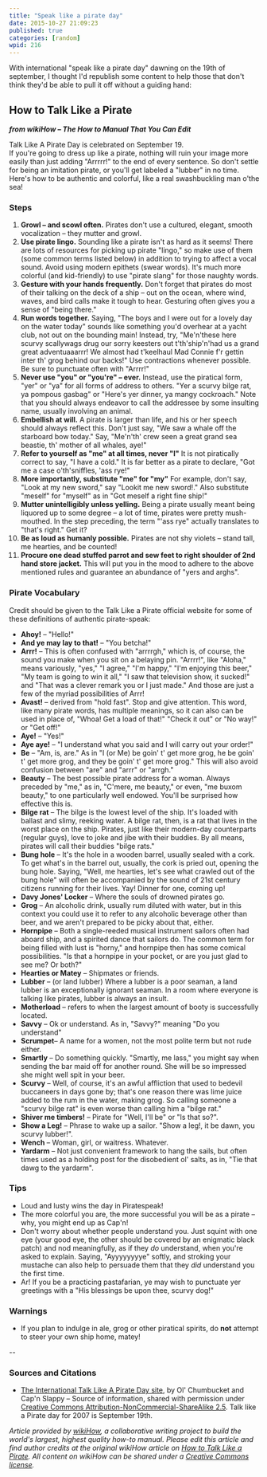 ```yaml
---
title: "Speak like a pirate day"
date: 2015-10-27 21:09:23
published: true
categories: [random]
wpid: 216
---
```


With international "speak like a pirate day" dawning on the 19th of september, I thought I'd republish some content to help those that don't think they'd be able to pull it off without a guiding hand:

## How to Talk Like a Pirate

***from wikiHow – The How to Manual That You Can Edit***

Talk Like A Pirate Day is celebrated on September 19.  
If you're going to dress up like a pirate, nothing will ruin your image more easily than just adding "Arrrrr!" to the end of every sentence. So don't settle for being an imitation pirate, or you'll get labeled a "lubber" in no time. Here's how to be authentic and colorful, like a real swashbuckling man o'the sea!

### Steps

1. **Growl – and scowl often.** Pirates don't use a cultured, elegant, smooth vocalization – they mutter and growl.
2. **Use pirate lingo.** Sounding like a pirate isn't as hard as it seems! There are lots of resources for picking up pirate "lingo," so make use of them (some common terms listed below) in addition to trying to affect a vocal sound. Avoid using modern epithets (swear words). It's much more colorful (and kid-friendly) to use "pirate slang" for those naughty words.
3. **Gesture with your hands frequently.** Don't forget that pirates do most of their talking on the deck of a ship – out on the ocean, where wind, waves, and bird calls make it tough to hear. Gesturing often gives you a sense of "being there."
4. **Run words together.** Saying, "The boys and I were out for a lovely day on the water today" sounds like something you'd overhear at a yacht club, not out on the bounding main! Instead, try, "Me'n'these here scurvy scallywags drug our sorry keesters out t'th'ship'n'had us a grand great adventuaaarrr! We almost had t'keelhaul Mad Connie f'r gettin inter th' grog behind our backs!" Use contractions whenever possible. Be sure to punctuate often with "Arrrr!"
5. **Never use "you" or "you're" – ever.** Instead, use the piratical form, "yer" or "ya" for all forms of address to others. "Yer a scurvy bilge rat, ya pompous gasbag" or "Here's yer dinner, ya mangy cockroach." Note that you should always endeavor to call the addressee by some insulting name, usually involving an animal.
6. **Embellish at will.** A pirate is larger than life, and his or her speech should always reflect this. Don't just say, "We saw a whale off the starboard bow today." Say, "Me'n'th' crew seen a great grand sea beastie, th' mother of all whales, aye!"
7. **Refer to yourself as "me" at all times, never "I"** It is not piratically correct to say, "I have a cold." It is far better as a pirate to declare, "Got me a case o'th'sniffles, 'ass rye!"
8. **More importantly, substitute "me" for "my"** For example, don't say, "Look at my new sword," say "Lookit me new sword!." Also substitute "meself" for "myself" as in "Got meself a right fine ship!"
9. **Mutter unintelligibly unless yelling.** Being a pirate usually meant being liquored up to some degree – a lot of time, pirates were pretty mush-mouthed. In the step preceding, the term "'ass rye" actually translates to "that's right." Get it?
10. **Be as loud as humanly possible.** Pirates are not shy violets – stand tall, me hearties, and be counted!
11. **Procure one dead stuffed parrot and sew feet to right shoulder of 2nd hand store jacket.** This will put you in the mood to adhere to the above mentioned rules and guarantee an abundance of "yers and arghs".

### Pirate Vocabulary

Credit should be given to the Talk Like a Pirate official website for some of these definitions of authentic pirate-speak:

- **Ahoy!** – "Hello!"
- **And ye may lay to that!** – "You betcha!"
- **Arrr!** – This is often confused with "arrrrgh," which is, of course, the sound you make when you sit on a belaying pin. "Arrrr!", like "Aloha," means variously, "yes," "I agree," "I'm happy," "I'm enjoying this beer," "My team is going to win it all," "I saw that television show, it sucked!" and "That was a clever remark you or I just made." And those are just a few of the myriad possibilities of Arrr!
- **Avast!** – derived from "hold fast". Stop and give attention. This word, like many pirate words, has multiple meanings, so it can also can be used in place of, "Whoa! Get a load of that!" "Check it out" or "No way!" or "Get off!"
- **Aye!** – "Yes!"
- **Aye aye!** – "I understand what you said and I will carry out your order!"
- **Be** – "Am, is, are." As in "I (or Me) be goin' t' get more grog, he be goin' t' get more grog, and they be goin' t' get more grog." This will also avoid confusion between "are" and "arrr" or "arrgh."
- **Beauty** – The best possible pirate address for a woman. Always preceded by "me," as in, "C'mere, me beauty," or even, "me buxom beauty," to one particularly well endowed. You'll be surprised how effective this is.
- **Bilge rat** – The bilge is the lowest level of the ship. It's loaded with ballast and slimy, reeking water. A bilge rat, then, is a rat that lives in the worst place on the ship. Pirates, just like their modern-day counterparts (regular guys), love to joke and jibe with their buddies. By all means, pirates will call their buddies "bilge rats."
- **Bung hole** – It's the hole in a wooden barrel, usually sealed with a cork. To get what's in the barrel out, usually, the cork is pried out, opening the bung hole. Saying, "Well, me hearties, let's see what crawled out of the bung hole" will often be accompanied by the sound of 21st century citizens running for their lives. Yay! Dinner for one, coming up!
- **Davy Jones' Locker** – Where the souls of drowned pirates go.
- **Grog** – An alcoholic drink, usually rum diluted with water, but in this context you could use it to refer to any alcoholic beverage other than beer, and we aren't prepared to be picky about that, either.
- **Hornpipe** – Both a single-reeded musical instrument sailors often had aboard ship, and a spirited dance that sailors do. The common term for being filled with lust is "horny," and hornpipe then has some comical possibilities. "Is that a hornpipe in your pocket, or are you just glad to see me? Or both?"
- **Hearties or Matey** – Shipmates or friends.
- **Lubber** – (or land lubber) Where a lubber is a poor seaman, a land lubber is an exceptionally ignorant seaman. In a room where everyone is talking like pirates, lubber is always an insult.
- **Motherload** – refers to when the largest amount of booty is successfully located.
- **Savvy** – Ok or understand. As in, "Savvy?" meaning "Do you understand"
- **Scrumpet**– A name for a women, not the most polite term but not rude either.
- **Smartly** – Do something quickly. "Smartly, me lass," you might say when sending the bar maid off for another round. She will be so impressed she might well spit in your beer.
- **Scurvy** – Well, of course, it's an awful affliction that used to bedevil buccaneers in days gone by; that's one reason there was lime juice added to the rum in the water, making grog. So calling someone a "scurvy bilge rat" is even worse than calling him a "bilge rat."
- **Shiver me timbers!** – Pirate for "Well, I'll be" or "Is that so?".
- **Show a Leg!** – Phrase to wake up a sailor. "Show a leg!, it be dawn, you scurvy lubber!".
- **Wench** – Woman, girl, or waitress. Whatever.
- **Yardarm** – Not just convenient framework to hang the sails, but often times used as a holding post for the disobedient ol' salts, as in, "Tie that dawg to the yardarm".

### Tips

- Loud and lusty wins the day in Piratespeak!
- The more colorful you are, the more successful you will be as a pirate – why, you might end up as Cap'n!
- Don't worry about whether people understand you. Just squint with one eye (your good eye, the other should be covered by an enigmatic black patch) and nod meaningfully, as if they *do* understand, when you're asked to explain. Saying, "Ayyyyyyyye" softly, and stroking your mustache can also help to persuade them that they *did* understand you the first time.
- Ar! If you be a practicing pastafarian, ye may wish to punctuate yer greetings with a "His blessings be upon thee, scurvy dog!"

### Warnings

- If you plan to indulge in ale, grog or other piratical spirits, do **not** attempt to steer your own ship home, matey!

--

### Sources and Citations

- [The International Talk Like A Pirate Day site](https://talklikeapirate.com/ "https://talklikeapirate.com"), by Ol' Chumbucket and Cap'n Slappy – Source of information, shared with permission under [Creative Commons Attribution-NonCommercial-ShareAlike 2.5](https://creativecommons.org/licenses/by-nc-sa/2.5/ "https://creativecommons.org/licenses/by-nc-sa/2.5/"). Talk like a Pirate day for 2007 is September 19th.

*Article provided by [wikiHow](https://www.wikihow.com), a collaborative writing project to build the world's largest, highest quality how-to manual. Please edit this article and find author credits at the original wikiHow article on [How to Talk Like a Pirate](https://www.wikihow.com/Talk-Like-a-Pirate). All content on wikiHow can be shared under a [Creative Commons license](https://creativecommons.org/licenses/by-nc-sa/2.5/).*